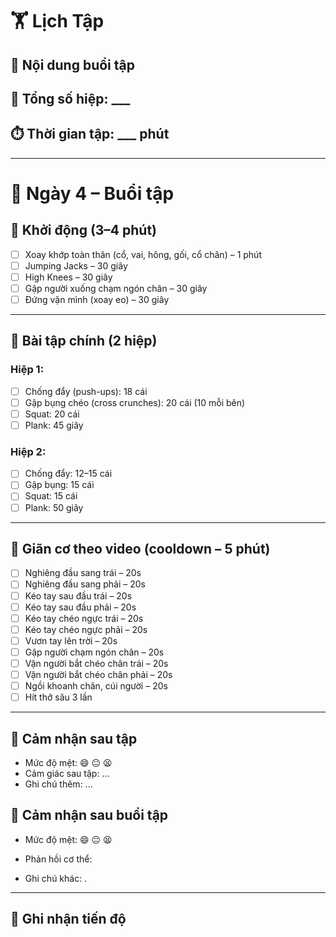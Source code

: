 # 🏋️ Lịch Tập 
## 📌 Nội dung buổi tập

## 🔁 Tổng số hiệp: ___

## ⏱️ Thời gian tập: ___ phút

---
# 📅 Ngày 4 – Buổi tập

## 🔄 Khởi động (3–4 phút)
- [ ] Xoay khớp toàn thân (cổ, vai, hông, gối, cổ chân) – 1 phút  
- [ ] Jumping Jacks – 30 giây  
- [ ] High Knees – 30 giây  
- [ ] Gập người xuống chạm ngón chân – 30 giây  
- [ ] Đứng vặn mình (xoay eo) – 30 giây  

---

## 💪 Bài tập chính (2 hiệp)

### Hiệp 1:
- [ ] Chống đẩy (push-ups): 18 cái  
- [ ] Gập bụng chéo (cross crunches): 20 cái (10 mỗi bên)  
- [ ] Squat: 20 cái  
- [ ] Plank: 45 giây  

### Hiệp 2:
- [ ] Chống đẩy: 12–15 cái  
- [ ] Gập bụng: 15 cái  
- [ ] Squat: 15 cái  
- [ ] Plank: 50 giây  

---

## 🧘 Giãn cơ theo video (cooldown – 5 phút)
- [ ] Nghiêng đầu sang trái – 20s  
- [ ] Nghiêng đầu sang phải – 20s  
- [ ] Kéo tay sau đầu trái – 20s  
- [ ] Kéo tay sau đầu phải – 20s  
- [ ] Kéo tay chéo ngực trái – 20s  
- [ ] Kéo tay chéo ngực phải – 20s  
- [ ] Vươn tay lên trời – 20s  
- [ ] Gập người chạm ngón chân – 20s  
- [ ] Vặn người bắt chéo chân trái – 20s  
- [ ] Vặn người bắt chéo chân phải – 20s  
- [ ] Ngồi khoanh chân, cúi người – 20s  
- [ ] Hít thở sâu 3 lần  

---

## 📓 Cảm nhận sau tập
- Mức độ mệt: 😄 😐 😫  
- Cảm giác sau tập: ...  
- Ghi chú thêm: ...

## 📓 Cảm nhận sau buổi tập

- Mức độ mệt: 😄 😐 😫 
    
- Phản hồi cơ thể: 
    
- Ghi chú khác: .
    

---

## 🎯 Ghi nhận tiến độ